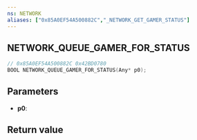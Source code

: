 ```yaml
---
ns: NETWORK
aliases: ["0x85A0EF54A500882C","_NETWORK_GET_GAMER_STATUS"]
---
```

## NETWORK_QUEUE_GAMER_FOR_STATUS

```c
// 0x85A0EF54A500882C 0x42BD0780
BOOL NETWORK_QUEUE_GAMER_FOR_STATUS(Any* p0);
```


## Parameters
* **p0**: 

## Return value
